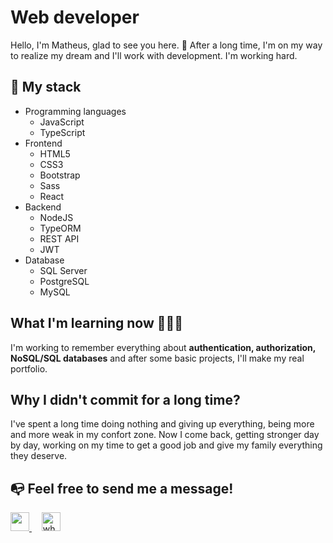 # Web developer

Hello, I'm Matheus, glad to see you here. 👋
After a long time, I'm on my way to realize my dream and I'll work with development. I'm working hard. 

## 🚀 My stack

- Programming languages
    - JavaScript
    - TypeScript
- Frontend
    - HTML5
    - CSS3
    - Bootstrap
    - Sass
    - React
- Backend
    - NodeJS
    - TypeORM
    - REST API
    - JWT
- Database
    - SQL Server
    - PostgreSQL
    - MySQL

## What I'm learning now 👨🏻‍💻
I'm working to remember everything about **authentication, authorization, NoSQL/SQL databases** and after some basic projects, I'll make my real portfolio.

## Why I didn't commit for a long time?
I've spent a long time doing nothing and giving up everything, being more and more weak in my confort zone. Now I come back, getting stronger day by day, working on my time to get a good job and give my family everything they deserve.

## 📭 Feel free to send me a message! 

<a href="https://www.linkedin.com/in/matheus-da-silva-ferreira-84b83519a/"> 
    <img src="https://upload.wikimedia.org/wikipedia/commons/c/c9/Linkedin.svg" width="30" height="30" />
</a>&nbsp;&nbsp;&nbsp;
<a href="https://wa.me/05513920004406">
    <img src="https://upload.wikimedia.org/wikipedia/commons/6/6b/WhatsApp.svg" width="30" alt="whatsapp logo" />
</a>
